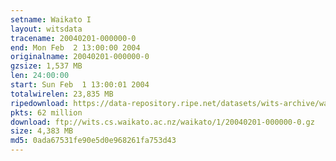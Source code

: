 ```yaml
---
setname: Waikato I
layout: witsdata
tracename: 20040201-000000-0
end: Mon Feb  2 13:00:00 2004
originalname: 20040201-000000-0
gzsize: 1,537 MB
len: 24:00:00
start: Sun Feb  1 13:00:01 2004
totalwirelen: 23,835 MB
ripedownload: https://data-repository.ripe.net/datasets/wits-archive/waikato/1/20040201-000000-0.gz
pkts: 62 million
download: ftp://wits.cs.waikato.ac.nz/waikato/1/20040201-000000-0.gz
size: 4,383 MB
md5: 0ada67531fe90e5d0e968261fa753d43
---
```

